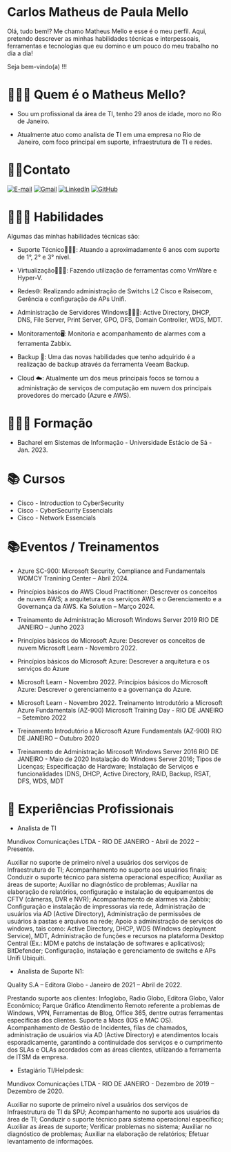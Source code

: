 # Carlos Matheus de Paula Mello

Olá, tudo bem!? Me chamo Matheus Mello e esse é o meu perfil. Aqui, pretendo descrever as minhas habilidades técnicas e interpessoais, ferramentas e tecnologias que eu domino e um pouco do meu trabalho no dia a dia!


Seja bem-vindo(a) !!!

# 🙋🏿‍♂️ Quem é o Matheus Mello?

- Sou um profissional da área de TI, tenho 29 anos de idade, moro no Rio de Janeiro.

- Atualmente atuo como analista de TI em uma empresa no Rio de Janeiro, com foco principal em suporte, infraestrutura de TI e redes.

# 🤝🏾Contato

[![E-mail](https://img.shields.io/badge/-Email-000?style=for-the-badge&logo=microsoft-outlook&logoColor=007BFF)](mailto:m.meello44@hotmail.com)
[![Gmail](https://img.shields.io/badge/Gmail-333333?style=for-the-badge&logo=gmail&logoColor=red)](mailto:m.meello44@gmail.com)
[![LinkedIn](https://img.shields.io/badge/LinkedIn-0077B5?style=for-the-badge&logo=linkedin&logoColor=white)](https://www.linkedin.com/in/matheus-mello-7314481b1//)
[![GitHub](https://img.shields.io/badge/GitHub-100000?style=for-the-badge&logo=github&logoColor=white)](https://github.com/cmatheusmello)

# 👨🏿‍💻 Habilidades

 Algumas das minhas habilidades técnicas são:

- Suporte Técnico👨🏿‍🔧: Atuando a aproximadamente 6 anos com suporte de 1°, 2° e 3° nível.

- Virtualização👨🏿‍💻: Fazendo utilização de ferramentas como VmWare e Hyper-V.

- Redes🌐: Realizando administração de Switchs L2 Cisco e Raisecom, Gerência e configuração de APs Unifi.

- Administração de Servidores Windows👨🏿‍💻: Active Directory, DHCP, DNS, File Server, Print Server, GPO, DFS, Domain Controller, WDS, MDT.

- Monitoramento🖥️: Monitoria e acompanhamento de alarmes com a ferramenta Zabbix.

- Backup 💾: Uma das novas habilidades que tenho adquirido é a realização de backup através da ferramenta Veeam Backup.

- Cloud ☁️: Atualmente um dos meus principais focos se tornou a administração de serviços de computação em nuvem dos principais provedores do mercado (Azure e AWS).

# 👨🏿‍🎓 Formação 

- Bacharel em Sistemas de Informação - 
  Universidade Estácio de Sá - Jan. 2023.

# 📚 Cursos

- Cisco - Introduction to CyberSecurity
- Cisco - CyberSecurity Essencials
- Cisco - Network Essencials

# 📚Eventos / Treinamentos

- Azure SC-900: Microsoft Security, Compliance and Fundamentals
WOMCY Tranining Center – Abril 2024.

- Princípios básicos do AWS Cloud Practitioner: Descrever os conceitos de nuvem AWS; a arquitetura e os serviços AWS e o Gerenciamento e a Governança da AWS.
Ka Solution – Março 2024.

- Treinamento de Administração Microsoft Windows Server 2019 
RIO DE JANEIRO – Junho 2023

- Princípios básicos do Microsoft Azure: Descrever os conceitos de nuvem 
Microsoft Learn - Novembro 2022. 

- Princípios básicos do Microsoft Azure: Descrever a arquitetura e os serviços do 
Azure 

- Microsoft Learn - Novembro 2022. 
Princípios básicos do Microsoft Azure: Descrever o gerenciamento e a governança 
do Azure. 

- Microsoft Learn - Novembro 2022. 
Treinamento Introdutório a Microsoft Azure Fundamentals (AZ-900) 
Microsoft Training Day - RIO DE JANEIRO – Setembro 2022 
 
- Treinamento Introdutório a Microsoft Azure Fundamentals (AZ-900) 
RIO DE JANEIRO – Outubro 2020 
 
- Treinamento de Administração Mircosoft Windows Server 2016 
RIO DE JANEIRO - Maio de 2020 
Instalação do Windows Server 2016; Tipos de Licenças; Especificação de Hardware; Instalação 
de Serviços e funcionalidades (DNS, DHCP, Active Directory, RAID, Backup, RSAT, DFS, 
WDS, MDT

# 👔 Experiências Profissionais 
 
 - Analista de TI 

Mundivox Comunicações LTDA - RIO DE JANEIRO - Abril de 2022 – Presente.

Auxiliar no suporte de primeiro nível a usuários dos serviços de Infraestrutura de TI; 
 Acompanhamento no suporte aos usuários finais; Conduzir o suporte técnico para sistema 
operacional específico; Auxiliar as áreas de suporte; Auxiliar no diagnóstico de problemas; 
Auxiliar na elaboração de relatórios, configuração e instalação de equipamentos de CFTV 
(câmeras, DVR e NVR); Acompanhamento de alarmes via Zabbix; Configuração e instalação de impressoras via rede, Administração de usuários via AD (Active Directory), Administração de 
permissões de usuários à pastas e arquivos na rede; Apoio a administração de serviços do 
windows, tais como: Active Directory, DHCP, WDS (Windows deployment Service), MDT, 
Administração de funções e recursos na plataforma Desktop Central (Ex.: MDM e patchs de 
instalação de softwares e aplicativos); BitDefender; Configuração, instalação e gerenciamento 
de switchs e APs Unifi Ubiquiti.

- Analista de Suporte N1: 

Quality S.A – Editora Globo -
 Janeiro de 2021 – Abril de 2022.

Prestando suporte aos clientes: Infoglobo, Radio Globo, Editora Globo, Valor Econômico; 
Parque Gráfico Atendimento Remoto referente a problemas de Windows, VPN, Ferramentas de 
Blog, Office 365, dentre outras ferramentas especificas dos clientes. Suporte a Macs (IOS e 
MAC OS). Acompanhamento de Gestão de Incidentes, filas de chamados, administração de 
usuários via AD (Active Directory) e atendimentos locais esporadicamente, garantindo a 
continuidade dos serviços e o cumprimento dos SLAs e OLAs acordados com as áreas clientes, 
utilizando a ferramenta de ITSM da empresa. 

- Estagiário TI/Helpdesk:

Mundivox Comunicações LTDA - RIO DE JANEIRO - Dezembro de 2019 – Dezembro de 2020.

Auxiliar no suporte de primeiro nível a usuários dos serviços de Infraestrutura de TI da SPU; 
 Acompanhamento no suporte aos usuários da área de TI; Conduzir o suporte técnico para
 sistema operacional específico; Auxiliar as áreas de suporte; Verificar problemas no sistema; 
Auxiliar no diagnóstico de problemas; Auxiliar na elaboração de relatórios; Efetuar levantamento 
de informações.